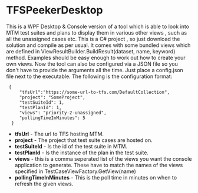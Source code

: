 

# TFSPeekerDesktop

This is a WPF Desktop & Console version of a tool which is able to look into MTM test suites and plans to display them in various other views , such as all the unassigned cases etc. This is a C# project , so just download the solution and compile as per usual.
It comes with some bundled views which are defined in ViewResultBuilder.BuildResult(dataset, name, keyword) method. Examples should be easy enough to work out how to create your own views. Now the tool can also be configured via a JSON file so you don't have to provide the arguments all the time. Just place a config.json file next to the executable. The following is the configuration format:

     {   
    	 "tfsUrl":"https://some-url-to-tfs.com/DefaultCollection",  
    	 "project": "SomeProject",  
    	 "testSuiteId": 1,   
    	 "testPlanId": 1,
    	 "views": "priority-2-unassigned",
		 "pollingTimeInMinutes": 5
      }

 - **tfsUrl** - The url to TFS hosting MTM.
 - **project** - The project that test suite cases are hosted on.
 - **testSuiteId** - Is the id of the test suite in MTM.
 - **testPlanId** - Is the instance of the plan in the test suite.
 - **views** - this is a comma seperated list of the views you want the console application to generate. These have to match the names of the views specified in TestCaseViewFactory.GetView(name)
 - **pollingTimeInMinutes** - This is the poll time in minutes on when to refresh the given views.
